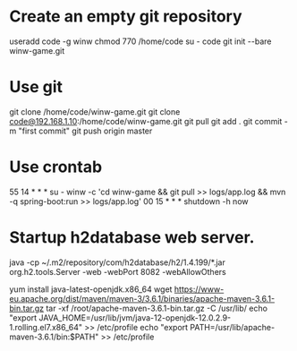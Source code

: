 # Create an empty git repository
useradd code -g winw
chmod 770 /home/code
su - code
git init --bare winw-game.git

# Use git
git clone /home/code/winw-game.git
git clone code@192.168.1.10:/home/code/winw-game.git
git pull
git add .
git commit -m "first commit"
git push origin master

# Use crontab
55 14 * * * su - winw -c 'cd winw-game && git pull >> logs/app.log && mvn -q spring-boot:run >> logs/app.log'
00 15 * * * shutdown -h now

# Startup h2database web server.
java -cp ~/.m2/repository/com/h2database/h2/1.4.199/*.jar org.h2.tools.Server -web -webPort 8082 -webAllowOthers

yum install java-latest-openjdk.x86_64
wget https://www-eu.apache.org/dist/maven/maven-3/3.6.1/binaries/apache-maven-3.6.1-bin.tar.gz
tar -xf /root/apache-maven-3.6.1-bin.tar.gz -C /usr/lib/
echo "export JAVA_HOME=/usr/lib/jvm/java-12-openjdk-12.0.2.9-1.rolling.el7.x86_64" >> /etc/profile
echo "export PATH=/usr/lib/apache-maven-3.6.1/bin:$PATH" >> /etc/profile